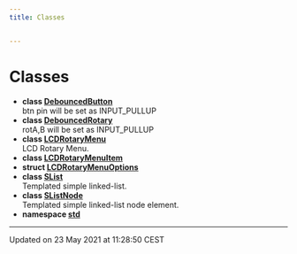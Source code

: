 ```yaml
---
title: Classes


---
```


# Classes



* **class [DebouncedButton](https://github.com/devel0/iot-utils/tree/main/data/api/Classes/class_debounced_button.md)** <br>btn pin will be set as INPUT_PULLUP 
* **class [DebouncedRotary](https://github.com/devel0/iot-utils/tree/main/data/api/Classes/class_debounced_rotary.md)** <br>rotA,B will be set as INPUT_PULLUP 
* **class [LCDRotaryMenu](https://github.com/devel0/iot-utils/tree/main/data/api/Classes/class_l_c_d_rotary_menu.md)** <br>LCD Rotary Menu. 
* **class [LCDRotaryMenuItem](https://github.com/devel0/iot-utils/tree/main/data/api/Classes/class_l_c_d_rotary_menu_item.md)** 
* **struct [LCDRotaryMenuOptions](https://github.com/devel0/iot-utils/tree/main/data/api/Classes/struct_l_c_d_rotary_menu_options.md)** 
* **class [SList](https://github.com/devel0/iot-utils/tree/main/data/api/Classes/class_s_list.md)** <br>Templated simple linked-list. 
* **class [SListNode](https://github.com/devel0/iot-utils/tree/main/data/api/Classes/class_s_list_node.md)** <br>Templated simple linked-list node element. 
* **namespace [std](https://github.com/devel0/iot-utils/tree/main/data/api/Namespaces/namespacestd.md)** 



-------------------------------

Updated on 23 May 2021 at 11:28:50 CEST
